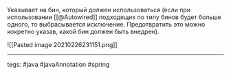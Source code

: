Указывает на бин, который должен использоваться (если при использовании [[@Autowired]] подходящих по типу бинов будет больше одного, то выбрасывается исключение. Предотвратить это можно кокретно указав, какой бин должен быть внедрен).

![[Pasted image 20210226231151.png]]

---
tegs: #java #javaAnnotation #spring 